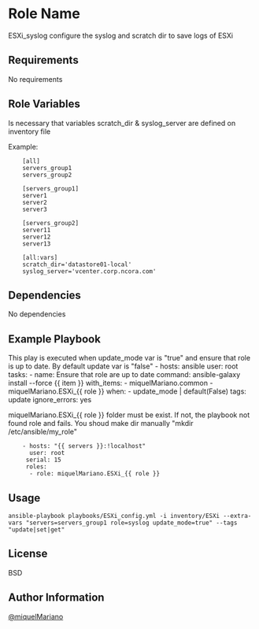 Role Name
=========

ESXi_syslog configure the syslog and scratch dir to save logs of ESXi

Requirements
------------

No requirements

Role Variables
--------------

Is necessary that variables scratch_dir & syslog_server are defined on inventory file

Example:

		[all]
		servers_group1
		servers_group2

		[servers_group1]
		server1
		server2
		server3

		[servers_group2]
		server11
		server12
		server13

		[all:vars]
		scratch_dir='datastore01-local'
		syslog_server='vcenter.corp.ncora.com'

Dependencies
------------

No dependencies

Example Playbook
----------------

This play is executed when update_mode var is "true" and ensure that role is up to date. By default update var is "false"
		- hosts: ansible
 		 user: root
 		 tasks:
 		   - name: Ensure that role are up to date
 		     command: ansible-galaxy install --force {{ item }}
 		     with_items:
 		       - miquelMariano.common
 		       - miquelMariano.ESXi_{{ role  }}
 		     when:
 		       - update_mode | default(False)
 		     tags: update
 		     ignore_errors: yes

miquelMariano.ESXi_{{ role }} folder must be exist. If not, the playbook not found role and fails. You shoud make dir manually "mkdir /etc/ansible/my_role"

		- hosts: "{{ servers }}:!localhost"
		  user: root
 		 serial: 15
 		 roles:
 		  - role: miquelMariano.ESXi_{{ role }}

Usage
-------

`ansible-playbook playbooks/ESXi_config.yml -i inventory/ESXi --extra-vars "servers=servers_group1 role=syslog update_mode=true" --tags "update|set|get"`


License
-------

BSD

Author Information
------------------

[@miquelMariano](https://twitter.com/miquelMariano)
